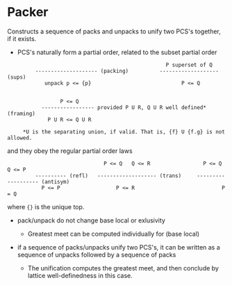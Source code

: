 # Packer
Constructs a sequence of packs and unpacks to unify two PCS's together, if it exists.


- PCS's naturally form a partial order, related to the subset partial order
```
                                                   P superset of Q
         -------------------- (packing)          ------------------- (sups)
            unpack p <= {p}                             P <= Q


                 P <= Q               
           ----------------- provided P U R, Q U R well defined* (framing)
             P U R <= Q U R

     *U is the separating union, if valid. That is, {f} U {f.g} is not allowed.
```
and they obey the regular partial order laws
```
                               P <= Q   Q <= R                 P <= Q   Q <= P
         ---------- (refl)   ------------------- (trans)     ------------------- (antisym)
           P <= P                  P <= R                            P = Q
```
where ``{}`` is the unique top. 


- pack/unpack do not change base local or exlusivity
    - Greatest meet can be computed individually for (base local)

- if a sequence of packs/unpacks unify two PCS's, it can be written as a sequence of unpacks followed by a sequence of packs
    - The unification computes the greatest meet, and then conclude by lattice well-definedness in this case. 
